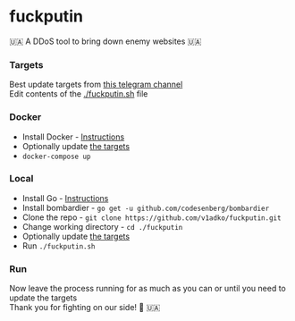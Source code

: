# fuckputin

🇺🇦 A DDoS tool to bring down enemy websites 🇺🇦

### Targets

Best update targets from [this telegram channel](https://t.me/itarmyofukraine2022)  
Edit contents of the [./fuckputin.sh](/fuckputin.sh) file

### Docker

- Install Docker - [Instructions](https://docs.docker.com/get-docker/)
- Optionally update [the targets](#targets)
- `docker-compose up`

### Local

- Install Go - [Instructions](https://go.dev/doc/install)
- Install bombardier - `go get -u github.com/codesenberg/bombardier`
- Clone the repo - `git clone https://github.com/v1adko/fuckputin.git`
- Change working directory - `cd ./fuckputin`
- Optionally update [the targets](#targets)
- Run `./fuckputin.sh`

### Run

Now leave the process running for as much as you can or until you need to update the targets  
Thank you for fighting on our side! 💪 🇺🇦

